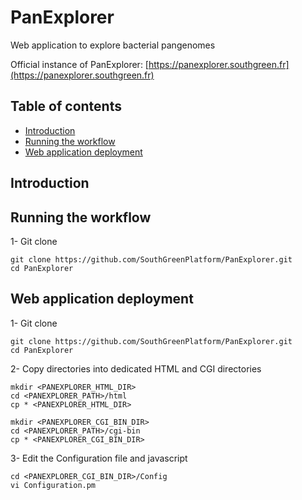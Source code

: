 # PanExplorer

Web application to explore bacterial pangenomes

Official instance of PanExplorer: [https://panexplorer.southgreen.fr](https://panexplorer.southgreen.fr)

## Table of contents

- [Introduction](#introduction)
- [Running the workflow](#running)
- [Web application deployment](#deployment)

## Introduction

## Running the workflow

1- Git clone

```
git clone https://github.com/SouthGreenPlatform/PanExplorer.git
cd PanExplorer
```

## Web application deployment

1- Git clone

```
git clone https://github.com/SouthGreenPlatform/PanExplorer.git
cd PanExplorer
```

2- Copy directories into dedicated HTML and CGI directories

```
mkdir <PANEXPLORER_HTML_DIR>
cd <PANEXPLORER_PATH>/html
cp * <PANEXPLORER_HTML_DIR>
```

```
mkdir <PANEXPLORER_CGI_BIN_DIR>
cd <PANEXPLORER_PATH>/cgi-bin
cp * <PANEXPLORER_CGI_BIN_DIR>
```

3- Edit the Configuration file and javascript

```
cd <PANEXPLORER_CGI_BIN_DIR>/Config
vi Configuration.pm
```


